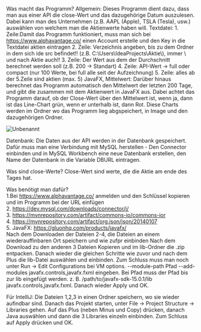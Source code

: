 Was macht das Programm?
Allgemein:
	Dieses Programm dient dazu, dass man aus einer API die close-Wert und das dazugehörige Datum auszulesen. 
	Dabei kann man des Unternehmen (z.B. AAPL (Apple), TSLA (Tesla), usw.) auswählen von welchem man die Aktienwerte haben will.
Textdatei:
	1. Zeile:Damit das Programm funktioniert, muss man sich bei https://www.alphavantage.co/ einen Account erstelle und den Key in die Textdatei aktien eintragen 
	2. Zeile: Verzeichnis angeben, bis zu dem Ordner in dem sich ide src befindet!! (z.B. C:\\Users\\IdeaProjects\\Aktie\\), immer \\ und nach Aktie auch!!
	3. Zeile: Der Wert aus dem der Durchschnitt berechnet werden soll (z.B. 200 -> Standart)
	4. Zeile: API-Wert -> full oder compact (nur 100 Werte, bei full alle seit der Aufzeichnung)
	5. Zeile: alles ab der 5.Zeile sind aktien (max. 5)
JavaFX, Mittelwert:
	Darüber hinaus berechnet das Programm automatisch den Mittelwert der letzten 200 Tage, und gibt die zusammen mit dem Aktienwert 
	in JavaFX aus. Dabei achtet das Programm darauf, ob der Close-Wert über den Mittelwert ist, wenn ja, dann ist das Line-Chart grün,
	wenn er unterhalb ist, dann Rot. Diese Charts werden im Ordner wo das Programm lieg abgspeichert, in Image und den dazugehörigen Ordner.
	
![Unbenannt](https://user-images.githubusercontent.com/59961104/105870063-2c053900-5ff8-11eb-919a-6a57a12e78dd.PNG)

Datenbank:
	Die Daten aus der API werden in der Datenbank gespeichert. Dafür muss man eine Verbindung mit MySQL herstellen - Den Connector einbinden und in MySQL Workbench eine neue 	  Datenbank erstellen, den Name der Datenbank in die Variable DBURL eintragen.  

Was sind close-Werte?
	Close-Wert sind werte, die die Aktie am ende des Tages hat.

Was benötigt man dafür?</br>
	1.Bei https://www.alphavantage.co/ anmelden und den Schlüssel kopieren und im Programm bei der URL einfügen</br>
	2. https://dev.mysql.com/downloads/connector/j/</br>
	3. https://mvnrepository.com/artifact/commons-io/commons-ior</br>
	4. https://mvnrepository.com/artifact/org.json/json/20140107</br>
	5. JavaFX: https://gluonhq.com/products/javafx/</br>
		Nach dem Downloaden der Dateien 2-4, die Dateien an einem wiederauffinbaren Ort speichern und wie zufpr einbinden
		Nach dem Download zu den anderen 3 Dateien Kopieren und im lib-Ordner die .zip entpacken.
		Danach wieder die gleichen Schritte wie zuvor und nach dem Plus die lib-Datei auswählen und einbinden. Zum Schluss muss man noch unter Run -> Edit Configurations 		  bei VM options.
		--module-path Pfad --add-modules javafx.controls,javafx.fxml   eingeben. Bei Pfad muss der Pfad bis zur lib eingefügt werden.
		z. B. /path/to/javafx-sdk-15.0.1/lib javafx.controls,javafx.fxml. Danach wieder Apply und OK.

Für IntelliJ: 
	Die Dateien 1,2,3 in einen Ordner speichern, wo sie wieder aufindbar sind. Danach das Projekt starten, 
	unter File -> Project Structure -> Libraries gehen. Auf das Plus (neben Minus und Copy) drücken, 
	danach Java auswählen und dann die 3 Libraries einzeln einbinden. Zum Schluss auf Apply drücken und OK.

